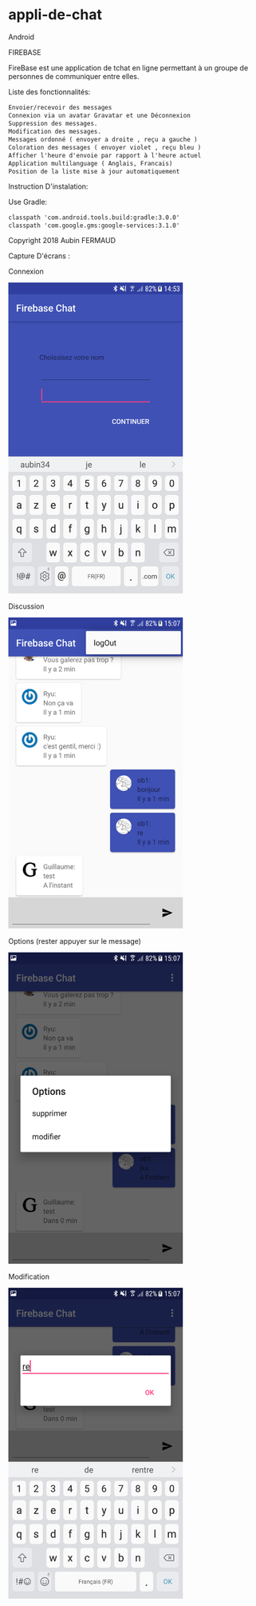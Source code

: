 # appli-de-chat
Android

FIREBASE

FireBase est une application de tchat en ligne permettant à un groupe de personnes de communiquer entre elles.

Liste des fonctionnalités:

    Envoier/recevoir des messages
    Connexion via un avatar Gravatar et une Déconnexion
    Suppression des messages.
    Modification des messages. 
    Messages ordonné ( envoyer a droite , reçu a gauche )
    Coloration des messages ( envoyer violet , reçu bleu )
    Afficher l'heure d'envoie par rapport à l'heure actuel
    Application multilanguage ( Anglais, Francais)
    Position de la liste mise à jour automatiquement

Instruction D'instalation:

Use Gradle:

    classpath 'com.android.tools.build:gradle:3.0.0'
    classpath 'com.google.gms:google-services:3.1.0'


Copyright 2018 Aubin FERMAUD

Capture D'écrans :

Connexion

<img src="https://github.com/aubin34/appli-de-chat/blob/master/pageconnexion.png" width="350"/>

Discussion

<img src="https://github.com/aubin34/appli-de-chat/blob/master/affichageMenuLogout.png" width="350"/>

Options (rester appuyer sur le message)

<img src="https://github.com/aubin34/appli-de-chat/blob/master/menuoption.png" width="350"/>

Modification

<img src="https://github.com/aubin34/appli-de-chat/blob/master/modification.png" width="350"/>



